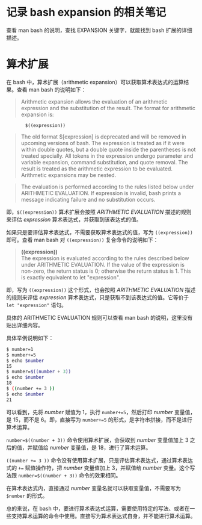 # 记录 bash expansion 的相关笔记

查看 man bash 的说明，查找 EXPANSION 关键字，就能找到 bash 扩展的详细描述。

# 算术扩展
在 bash 中，算术扩展（arithmetic expansion）可以获取算术表达式的运算结果。查看 man bash 的说明如下：
> Arithmetic expansion allows the evaluation of an arithmetic expression and the substitution of the result.  The format for arithmetic expansion is:  
```
       $((expression))
```
> The old format $[expression] is deprecated and will be removed in upcoming versions of bash. 
The expression is treated as if it were within double quotes, but a double quote inside the parentheses is not treated specially. All tokens in the expression undergo parameter and variable expansion, command substitution, and quote removal. The result is treated as the arithmetic expression to be evaluated. Arithmetic expansions may be nested.

> The evaluation is performed according to the rules listed below under ARITHMETIC EVALUATION. If expression is invalid, bash prints a message indicating failure and no substitution occurs.

即，`$((expression))` 算术扩展会按照 *ARITHMETIC EVALUATION* 描述的规则来评估 *expression* 算术表达式，并获取到该表达式的值。

如果只是要评估算术表达式，不需要获取算术表达式的值，写为 `((expression))` 即可。查看 man bash 对 `((expression))` 复合命令的说明如下：
> **((expression))**  
The expression is evaluated according to the rules described below under ARITHMETIC EVALUATION. If the value of the expression is non-zero, the return status is 0; otherwise the return status is 1. This is exactly equivalent to let "expression".

即，写为 `((expression))` 这个形式，也会按照 *ARITHMETIC EVALUATION* 描述的规则来评估 *expression* 算术表达式，只是获取不到该表达式的值。它等价于 `let "expression"` 语句。

具体的 ARITHMETIC EVALUATION 规则可以查看 man bash 的说明，这里没有贴出详细内容。

具体举例说明如下：
```bash
$ number=1
$ number+=5
$ echo $number
15
$ number=$((number + 3))
$ echo $number
18
$ ((number += 3 ))
$ echo $number
21
```
可以看到，先将 *number* 赋值为 1，执行 `number+=5`，然后打印 *number* 变量值，是 15，而不是 6。即，直接写为 `number+=5` 的形式，是字符串拼接，而不是进行算术运算。

`number=$((number + 3))` 命令使用算术扩展，会获取到 *number* 变量值加上 3 之后的值，并赋值给 *number* 变量值，是 18，进行了算术运算。

`((number += 3 ))` 命令没有使用算术扩展，只是评估算术表达式，通过算术表达式的 `+=` 赋值操作符，把 *number* 变量值加上 3，并赋值给 *number* 变量。这个写法跟 `number=$((number + 3))` 命令的效果相同。

在算术表达式内，直接通过 *number* 变量名就可以获取变量值，不需要写为 `$number` 的形式。

总的来说，在 bash 中，要进行算术表达式运算，需要使用特定的写法、或者在一些支持算术运算的命令中使用。直接写为算术表达式自身，并不能进行算术运算。

